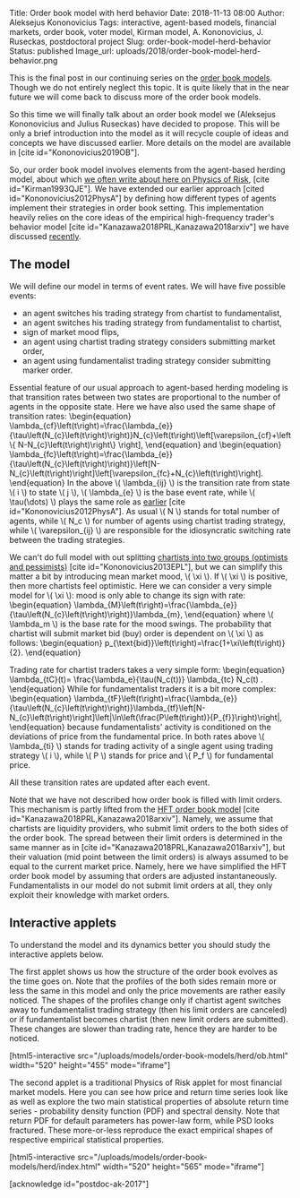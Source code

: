 Title: Order book model with herd behavior
Date: 2018-11-13 08:00
Author: Aleksejus Kononovicius
Tags: interactive, agent-based models, financial markets, order book, voter model, Kirman model, A. Kononovicius, J. Ruseckas, postdoctoral project
Slug: order-book-model-herd-behavior
Status: published
Image_url: uploads/2018/order-book-model-herd-behavior.png

This is the final post in our continuing series on the [order book models](/tag/order-book/).
Though we do not entirely neglect this topic. It is quite likely that in the near
future we will come back to discuss more of the order book models.

So this time we will finally talk about an order book model we (Aleksejus
Kononovicius and Julius Ruseckas) have decided to propose. This will be only a
brief introduction into the model as it will recycle couple of ideas and
concepts we have discussed earlier. More details on the model are available
in [cite id="Kononovicius2019OB"].

So, our order book model involves elements from the agent-based herding model,
about which [we often write about here on Physics of Risk](/tag/kirman-model/),
[cite id="Kirman1993QJE"]. We have extended our earlier approach
[cited id="Kononovicius2012PhysA"] by defining how different types of agents
implement their strategies in order book setting. This implementation heavily
relies on the core ideas of the empirical high-frequency trader's behavior model
[cite id="Kanazawa2018PRL,Kanazawa2018arxiv"] we have discussed
[recently]({filename}/articles/2018/describing-high-frequency-traders-behavior-in-the-order-book.md).
<!--more-->

## The model

We will define our model in terms of event rates. We will have five possible
events:

* an agent switches his trading strategy from chartist to fundamentalist,
* an agent switches his trading strategy from fundamentalist to chartist,
* sign of market mood flips,
* an agent using chartist trading strategy considers submitting market order,
* an agent using fundamentalist trading strategy consider submitting marker order.

Essential feature of our usual approach to agent-based herding modeling is that
transition rates between two states are proportional to the number of agents in
the opposite state. Here we have also used the same shape of transition rates:
\begin{equation}
\lambda\_{cf}\left(t\right)=\frac{\lambda\_{e}}{\tau\left(N\_{c}\left(t\right)\right)}N\_{c}\left(t\right)\left[\varepsilon\_{cf}+\left\\\{ N-N\_{c}\left(t\right)\right\\\} \right],
\end{equation}
and
\begin{equation}
\lambda\_{fc}\left(t\right)=\frac{\lambda\_{e}}{\tau\left(N\_{c}\left(t\right)\right)}\left[N-N\_{c}\left(t\right)\right]\left[\varepsilon\_{fc}+N\_{c}\left(t\right)\right].
\end{equation}
In the above \\\( \lambda\_{ij} \\\) is the transition rate from state \\\( i \\\)
to state \\\( j \\\), \\\( \lambda\_{e} \\\) is the base event rate, while
\\\( \tau(\dots) \\\) plays the same role as
[earlier]({filename}/articles/2011/agent-based-herding-model-financial-markets.md)
[cite id="Kononovicius2012PhysA"]. As usual \\\( N \\\) stands for total number
of agents, while \\\( N\_c \\\) for number of agents using chartist trading strategy,
while \\\( \varepsilon\_{ij} \\\) are responsible for the idiosyncratic switching
rate between the trading strategies.

We can't do full model with out splitting
[chartists into two groups (optimists and pessimists)]({filename}/articles/2011/three-group-kirman-agent-based-model-for-financial-markets.md)
[cite id="Kononovicius2013EPL"], but we can simplify this matter a bit by introducing mean market
mood, \\\( \xi \\\). If \\\( \xi \\\) is positive, then more chartists feel
optimistic. Here we can consider a very simple model for \\\( \xi \\\): mood is
only able to change its sign with rate:
\begin{equation}
\lambda\_{M}\left(t\right)=\frac{\lambda\_{e}}{\tau\left(N\_{c}\left(t\right)\right)}\lambda\_{m},
\end{equation}
where \\\( \lambda\_m \\\) is the base rate for the mood swings. The probability
that chartist will submit market bid (buy) order is dependent on \\\( \xi \\\)
as follows:
\begin{equation}
p\_{\text{bid}}\left(t\right)=\frac{1+\xi\left(t\right)}{2}.
\end{equation}

Trading rate for chartist traders takes a very simple form:
\begin{equation}
\lambda\_{tC}(t)= \frac{\lambda\_e}{\tau(N\_c(t))} \lambda\_{tc} N\_c(t) .
\end{equation}
While for fundamentalist traders it is a bit more complex:
\begin{equation}
\lambda\_{tF}\left(t\right)=\frac{\lambda\_{e}}{\tau\left(N\_{c}\left(t\right)\right)}\lambda\_{tf}\left[N-N\_{c}\left(t\right)\right]\left|\ln\left(\frac{P\left(t\right)}{P\_{f}}\right)\right|,
\end{equation}
because fundamentalists' activity is conditioned on the deviations of price from
the fundamental price. In both rates above \\\( \lambda\_{ti} \\\) stands for
trading activity of a single agent using trading strategy \\\( i \\\), while
\\\( P \\\) stands for price and \\\( P\_f \\\) for fundamental price.

All these transition rates are updated after each event.

Note that we have not described how order book is filled with limit orders.
This mechanism is partly lifted from the
[HFT order book model]({filename}/articles/2018/describing-high-frequency-traders-behavior-in-the-order-book.md)
[cite id="Kanazawa2018PRL,Kanazawa2018arxiv"]. Namely, we assume that chartists
are liquidity providers, who submit limit orders to the both sides of the order
book. The spread between their limit orders is determined in the same manner as
in [cite id="Kanazawa2018PRL,Kanazawa2018arxiv"], but their valuation (mid point
between the limit orders) is always assumed to be equal to the current market
price. Namely, here we have simplified the HFT order book model by assuming
that orders are adjusted instantaneously. Fundamentalists in our model do not
submit limit orders at all, they only exploit their knowledge with market orders.

## Interactive applets

To understand the model and its dynamics better you should study the interactive
applets below.

The first applet shows us how the structure of the order book evolves as the
time goes on. Note that the profiles of the both sides remain more or less the
same in this model and only the price movements are rather easily noticed. The
shapes of the profiles change only if chartist agent switches away to
fundamentalist trading strategy (then his limit orders are canceled) or if
fundamentalist becomes chartist (then new limit orders are submitted). These
changes are slower than trading rate, hence they are harder to be noticed.

[html5-interactive
src="/uploads/models/order-book-models/herd/ob.html"
width="520" height="455" mode="iframe"]

The second applet is a traditional Physics of Risk applet for most financial
market models. Here you can see how price and return time series look like
as well as explore the two main statistical properties of absolute return time
series - probability density function (PDF) and spectral density. Note that
return PDF for default parameters has power-law form, while PSD looks fractured.
These more-or-less reproduce the exact empirical shapes of respective empirical
statistical properties.

[html5-interactive
src="/uploads/models/order-book-models/herd/index.html" width="520"
height="565" mode="iframe"]

[acknowledge id="postdoc-ak-2017"]
